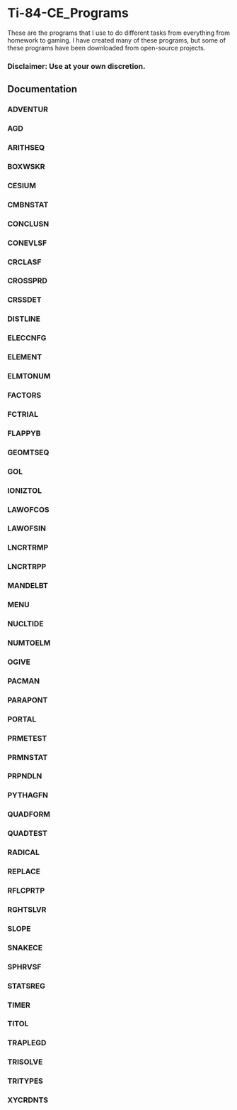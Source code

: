 # Ti-84-CE_Programs
These are the programs that I use to do different tasks from everything from homework to gaming. I have created many of these programs, but some of these programs have been downloaded from open-source projects.

### Disclaimer: Use at your own discretion.

## Documentation
### ADVENTUR

### AGD

### ARITHSEQ

### BOXWSKR

### CESIUM

### CMBNSTAT

### CONCLUSN

### CONEVLSF

### CRCLASF

### CROSSPRD

### CRSSDET

### DISTLINE

### ELECCNFG

### ELEMENT

### ELMTONUM

### FACTORS

### FCTRIAL

### FLAPPYB

### GEOMTSEQ

### GOL

### IONIZTOL

### LAWOFCOS

### LAWOFSIN

### LNCRTRMP

### LNCRTRPP

### MANDELBT

### MENU

### NUCLTIDE

### NUMTOELM

### OGIVE

### PACMAN

### PARAPONT

### PORTAL

### PRMETEST

### PRMNSTAT

### PRPNDLN

### PYTHAGFN

### QUADFORM

### QUADTEST

### RADICAL

### REPLACE

### RFLCPRTP

### RGHTSLVR

### SLOPE

### SNAKECE

### SPHRVSF

### STATSREG

### TIMER

### TITOL

### TRAPLEGD

### TRISOLVE

### TRITYPES

### XYCRDNTS
